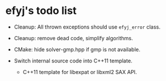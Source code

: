 efyj's todo list
================

- Cleanup: All thrown exceptions should use `efyj_error` class.

- Cleanup:  remove dead code, simplify algorithms.

- CMake: hide solver-gmp.hpp if gmp is not available.

- Switch internal source code into C++11 template.
  - C++11 template for libexpat or libxml2 SAX API.
